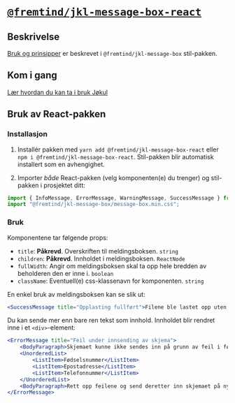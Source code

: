 # [`@fremtind/jkl-message-box-react`](https://fremtind.github.io/jokul/components/messagebox/)

## Beskrivelse

[Bruk og prinsipper](https://fremtind.github.io/jokul/components/messagebox/) er beskrevet i `@fremtind/jkl-message-box` stil-pakken.

## Kom i gang

[Lær hvordan du kan ta i bruk Jøkul](https://fremtind.github.io/jokul/developer/getting-started/)

## Bruk av React-pakken

### Installasjon

1. Installér pakken med `yarn add @fremtind/jkl-message-box-react` eller `npm i @fremtind/jkl-message-box-react`. Stil-pakken blir automatisk installert som en avhengighet.

2. Importer _både_ React-pakken (velg komponenten(e) du trenger) og stil-pakken i prosjektet ditt:

```js
import { InfoMessage, ErrorMessage, WarningMessage, SuccessMessage } from "@fremtind/jkl-message-box-react";
import "@fremtind/jkl-message-box/message-box.min.css";
```

### Bruk

Komponentene tar følgende props:

-   `title`: **Påkrevd**. Overskriften til meldingsboksen. `string`
-   `children`: **Påkrevd**. Innholdet i meldingsboksen. `ReactNode`
-   `fullWidth`: Angir om meldingsboksen skal ta opp hele bredden av beholderen den er inne i. `boolean`
-   `className`: Eventuell(e) css-klassenavn for komponenten. `string`

En enkel bruk av meldingsboksen kan se slik ut:

```jsx
<SuccessMessage title="Opplasting fullført">Filene ble lastet opp uten feil</SuccessMessage>
```

Du kan sende mer enn bare ren tekst som innhold. Innholdet blir rendret inne i et `<div>`-element:

```jsx
<ErrorMessage title="Feil under innsending av skjema">
    <BodyParagraph>Skjemaet kunne ikke sendes inn på grunn av feil i følgende felter:</BodyParagraph>
    <UnorderedList>
        <ListItem>Fødselsnummer</ListItem>
        <ListItem>Epostadresse</ListItem>
        <ListItem>Telefonnummer</ListItem>
    </UnorderedList>
    <BodyParagraph>Rett opp feilene og send deretter inn skjemaet på nytt</BodyParagraph>
</ErrorMessage>
```
